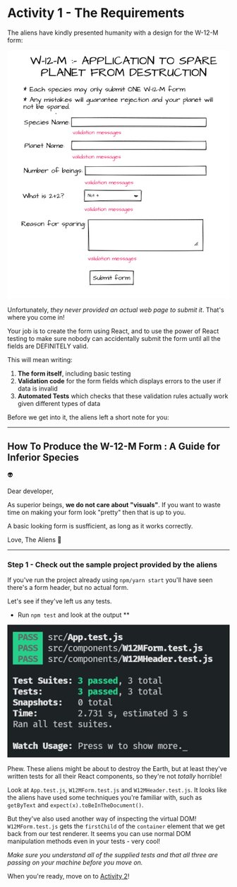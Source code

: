 # Activity 1 - The Requirements

The aliens have kindly presented humanity with a design for the W-12-M form:

![Sample Form](../public/sample-form.png)

Unfortunately, _they never provided an actual web page to submit it_. That's where you come in!

Your job is to create the form using React, and to use the power of React testing to make sure nobody can accidentally submit the form until all the fields are DEFINITELY valid.

This will mean writing:

1. **The form itself**, including basic testing
2. **Validation code** for the form fields which displays errors to the user if data is invalid
3. **Automated Tests** which checks that these validation rules actually work given different types of data

Before we get into it, the aliens left a short note for you:

---

## How To Produce the W-12-M Form : A Guide for Inferior Species

👽 

Dear developer,

As superior beings, **we do not care about "visuals"**. If you want to waste time on making your form look "pretty" then that is up to you. 

A basic looking form is susfficient, as long as it works correctly.

Love, The Aliens 💚

---

### Step 1 - Check out the sample project provided by the aliens

If you've run the project already using `npm/yarn start` you'll have seen there's a form header, but no actual form.

Let's see if they've left us any tests.

- Run `npm test` and look at the output **

![Sample Test Output](../public/sample-test-output.jpg)

Phew. These aliens might be about to destroy the Earth, but at least they've written tests for all their React components, so they're not _totally_ horrible!

Look at `App.test.js`, `W12MForm.test.js` and `W12MHeader.test.js`. It looks like the aliens have used some techniques you're familiar with, such as `getByText` and `expect(x).toBeInTheDocument()`.

But they've also used another way of inspecting the virtual DOM! `W12MForm.test.js` gets the `firstChild` of the `container` element that we get back from our test renderer. It seems you can use normal DOM manipulation methods even in your tests - very cool!

_Make sure you understand all of the supplied tests and that all three are passing on your machine before you move on._

When you're ready, move on to [Activity 2](./activity-2.md)!
